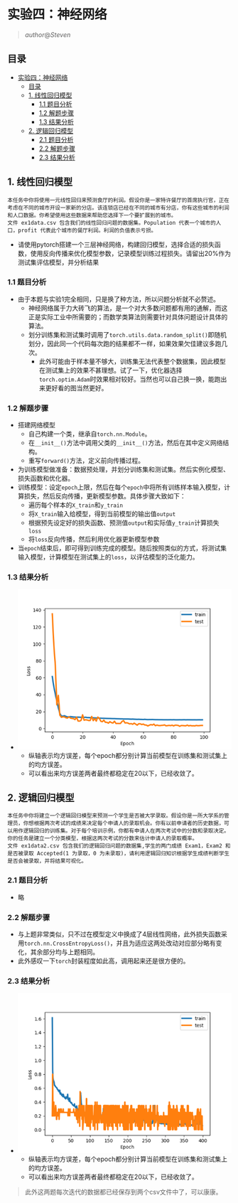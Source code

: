# 实验四：神经网络

> $author@Steven$

## 目录

* [实验四：神经网络](#实验四神经网络)
  * [目录](#目录)
  * [1. 线性回归模型](#1-线性回归模型)
    * [1.1 题目分析](#11-题目分析)
    * [1.2 解题步骤](#12-解题步骤)
    * [1.3 结果分析](#13-结果分析)
  * [2. 逻辑回归模型](#2-逻辑回归模型)
    * [2.1 题目分析](#21-题目分析)
    * [2.2 解题步骤](#22-解题步骤)
    * [2.3 结果分析](#23-结果分析)

## 1. 线性回归模型

    本任务中你将使用一元线性回归来预测食厅的利润。假设你是一家特许餐厅的首席执行官，正在考虑在不同的城市开设一家新的分店。该连锁店已经在不同的城市有分店，你有这些城市的利润和人口数据。你希望使用这些数据来帮助您选择下一个要扩展到的城市。
    文件 ex1data.csv 包含我们的线性回归问题的数据集。Population 代表一个城市的人口，profit 代表此个城市的餐厅利润。利润的负值表示亏损。

* 请使用pytorch搭建一个三层神经网络，构建回归模型，选择合适的损失函数，使用反向传播来优化模型参数，记录模型训练过程损失。请留出20%作为测试集评估模型，并分析结果

### 1.1 题目分析

* 由于本题与实验1完全相同，只是换了种方法，所以问题分析就不必赘述。
  * 神经网络属于力大砖飞的算法，是一个对大多数问题都有用的通解，而这正是实际工业中所需要的；而数学类算法则需要针对具体问题设计具体的算法。
  * 划分训练集和测试集时调用了`torch.utils.data.random_split()`即随机划分，因此同一个代码每次跑的结果都不一样，如果效果欠佳建议多跑几次。
    * 此外可能由于样本量不够大，训练集无法代表整个数据集，因此模型在测试集上的效果不甚理想。试了一下，优化器选择`torch.optim.Adam`时效果相对较好。当然也可以自己换一换，能跑出来更好看的图当然更好。

### 1.2 解题步骤

* 搭建网络模型
  * 自己构建一个类，继承自`torch.nn.Module`。
  * 在`__init__()`方法中调用父类的`__init__()`方法，然后在其中定义网络结构。
  * 重写`forward()`方法，定义前向传播过程。
* 为训练模型做准备：数据预处理，并划分训练集和测试集。然后实例化模型、损失函数和优化器。
* 训练模型：设定`epoch`上限，然后在每个`epoch`中将所有训练样本输入模型，计算损失，然后反向传播，更新模型参数。具体步骤大致如下：
  * 遍历每个样本的`X_train`和`y_train`
  * 将`X_train`输入给模型，得到当前模型的输出值`output`
  * 根据预先设定好的损失函数、预测值`output`和实际值`y_train`计算损失`loss`
  * 将`loss`反向传播，然后利用优化器更新模型参数
* 当`epoch`结束后，即可得到训练完成的模型。随后按照类似的方式，将测试集输入模型，计算模型在测试集上的`loss`，以评估模型的泛化能力。

### 1.3 结果分析

* ![Regression loss.png](./IMG/Regression%20loss.png)
  * 纵轴表示均方误差，每个epoch都分别计算当前模型在训练集和测试集上的均方误差。
  * 可以看出来均方误差两者最终都稳定在20以下，已经收敛了。

## 2. 逻辑回归模型

    本任务中你将建立一个逻辑回归模型来预测一个学生是否被大学录取。假设你是一所大学系的管理员，你想根据两次考试的成绩来决定每个申请人的录取机会。你有以前申请者的历史数据，可以用作逻辑回归的训练集。对于每个培训示例，你都有申请人在两次考试中的分数和录取决定。你的任务是建立一个分类模型，根据这两次考试的分数来估计申请人的录取概率。
    文件 ex1data2.csv 包含我们的逻辑回归问题的数据集,学生的两门成绩 Exam1，Exam2 和是否被录取 Accepted(1 为录取，0 为未录取)，请利用逻辑回归知识根据学生成绩判断学生是否会被录取，并将结果可视化。 

### 2.1 题目分析

* 略

### 2.2 解题步骤

* 与上题非常类似，只不过在模型定义中换成了4层线性网络，此外损失函数采用`torch.nn.CrossEntropyLoss()`，并且为适应这两处改动对应部分略有变化，其余部分均与上题相同。
* 此外感叹一下`torch`封装程度如此高，调用起来还是很方便的。

### 2.3 结果分析

* ![Classification loss.png](./IMG/Classification%20loss.png)
  * 纵轴表示均方误差，每个epoch都分别计算当前模型在训练集和测试集上的均方误差。
  * 可以看出来均方误差两者最终都稳定在20以下，已经收敛了。

> 此外这两题每次迭代的数据都已经保存到两个csv文件中了，可以康康。
